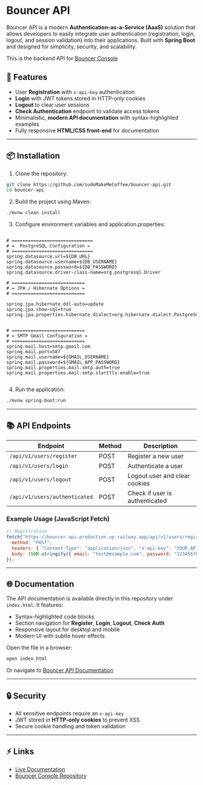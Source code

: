 # Bouncer API 

Bouncer API is a modern **Authentication-as-a-Service (AaaS)** solution that allows developers to easily integrate user authentication (registration, login, logout, and session validation) into their applications. Built with **Spring Boot** and designed for simplicity, security, and scalability.

This is the backend API for
[Bouncer Console](https://github.com/sudoMakeMeCoffee/bouncer-api)


## 🚀 Features

- User **Registration** with `x-api-key` authentication
- **Login** with JWT tokens stored in HTTP-only cookies
- **Logout** to clear user sessions
- **Check Authentication** endpoint to validate access tokens
- Minimalistic, **modern API documentation** with syntax-highlighted examples
- Fully responsive **HTML/CSS front-end** for documentation

---

## 📦 Installation

1. Clone the repository:

```bash
git clone https://github.com/sudoMakeMeCoffee/bouncer-api.git
cd bouncer-api
```

2. Build the project using Maven:

```bash
./mvnw clean install
```

3. Configure environment variables and application.properties:

```env

# ==============================
# =  PostgreSQL Configuration =
# ==============================
spring.datasource.url=${DB_URL}
spring.datasource.username=${DB_USERNAME}
spring.datasource.password=${DB_PASSWORD}
spring.datasource.driver-class-name=org.postgresql.Driver

# ===========================
# = JPA / Hibernate Options =
# ===========================

spring.jpa.hibernate.ddl-auto=update
spring.jpa.show-sql=true
spring.jpa.properties.hibernate.dialect=org.hibernate.dialect.PostgreSQLDialect


# ===========================
# = SMTP Gmail Configuration =
# ===========================
spring.mail.host=smtp.gmail.com
spring.mail.port=587
spring.mail.username=${GMAIL_USERNAME}
spring.mail.password=${GMAIL_APP_PASSWORD}
spring.mail.properties.mail.smtp.auth=true
spring.mail.properties.mail.smtp.starttls.enable=true


```

4. Run the application:

```bash
./mvnw spring-boot:run
```

---

## 📚 API Endpoints

| Endpoint | Method | Description |
|----------|--------|-------------|
| `/api/v1/users/register` | POST | Register a new user |
| `/api/v1/users/login` | POST | Authenticate a user |
| `/api/v1/users/logout` | POST | Logout user and clear cookies |
| `/api/v1/users/authenticated` | POST | Check if user is authenticated |

### Example Usage (JavaScript Fetch)

```js
// Registration
fetch("https://bouncer-api-production.up.railway.app/api/v1/users/register", {
  method: "POST",
  headers: { "Content-Type": "application/json", "x-api-key": "YOUR_API_KEY" },
  body: JSON.stringify({ email: "test@example.com", password: "12345678" })
});
```

---

## 🌐 Documentation

The API documentation is available directly in this repository under `index.html`. It features:

- Syntax-highlighted code blocks
- Section navigation for **Register**, **Login**, **Logout**, **Check Auth**
- Responsive layout for desktop and mobile
- Modern UI with subtle hover effects

Open the file in a browser:

```bash
open index.html
```

Or navigate to [Bouncer API Documentation](https://bouncer-api-production.up.railway.app/)


---

## 🔒 Security

- All sensitive endpoints require an `x-api-key`
- JWT stored in **HTTP-only cookies** to prevent XSS
- Secure cookie handling and token validation

---


## ⚡ Links

- [Live Documentation](https://bouncer-api-production.up.railway.app/)
- [Bouncer Console Repository](https://github.com/sudoMakeMeCoffee/bouncer-console)

